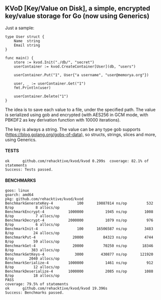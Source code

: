 ## KVoD [Key/Value on Disk], a simple, encrypted key/value storage for Go (now using Generics)

Just a sample:
```golang
type User struct {
	Name  string
	Email string
}

func main() {
	store := kvod.Init("./db/", "secret")
	userContainer := kvod.CreateContainer[User](db, "users")

	userContainer.Put("1", User{"a username", "user@memorya.org"})

	user, _ := userContainer.Get("1")
	fmt.Println(user)

	userContainer.Delete("1")
}
```
The idea is to save each value to a file, under the specified path.
The value is serialized using gob and encrypted (with AES256 in GCM mode, with PBKDF2 as key derivation function with 10000 iterations).

The key is always a string.
The value can be any type gob supports (https://blog.golang.org/gobs-of-data), so structs, strings, slices and more, using Generics.

#### TESTS
```
ok  	github.com/rehacktive/kvod/kvod	0.299s	coverage: 82.1% of statements
Success: Tests passed.
```
#### BENCHMARKS
```
goos: linux
goarch: amd64
pkg: github.com/rehacktive/kvod/kvod
BenchmarkGenerateKey-4   	     100	  19887814 ns/op	     532 B/op	       8 allocs/op
BenchmarkEncrypt-4       	 1000000	      1945 ns/op	    1008 B/op	       7 allocs/op
BenchmarkDecrypt-4       	 2000000	      1079 ns/op	     976 B/op	       6 allocs/op
BenchmarkInit-4          	     100	  16506587 ns/op	    3483 B/op	      24 allocs/op
BenchmarkPut-4           	   20000	     84323 ns/op	    4744 B/op	      59 allocs/op
BenchmarkGet-4           	   20000	     70250 ns/op	   18346 B/op	     383 allocs/op
BenchmarkGetKeys-4       	    3000	    430877 ns/op	  121920 B/op	    2040 allocs/op
BenchmarkSerialize-4     	 1000000	      1461 ns/op	     912 B/op	      12 allocs/op
BenchmarkDeserialize-4   	 1000000	      2085 ns/op	    1088 B/op	      18 allocs/op
PASS
coverage: 79.5% of statements
ok  	github.com/rehacktive/kvod/kvod	19.396s
Success: Benchmarks passed.
```
